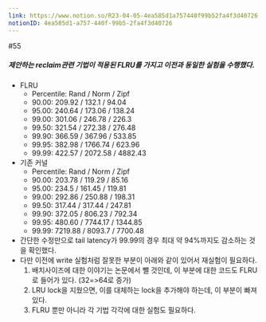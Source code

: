 ```yaml
---
link: https://www.notion.so/R23-04-05-4ea585d1a757440f99b52fa4f3d40726
notionID: 4ea585d1-a757-440f-99b5-2fa4f3d40726
---
```

#55
##### 제안하는 reclaim관련 기법이 적용된 FLRU를 가지고 이전과 동일한 실험을 수행했다.
- FLRU
	- Percentile: Rand / Norm / Zipf
	- 90.00: 209.92 / 132.1 / 94.04
	- 95.00: 240.64 / 173.06 / 138.24
	- 99.00: 301.06 / 246.78 / 226.3
	- 99.50: 321.54 / 272.38 / 276.48
	- 99.90: 366.59 / 367.96 / 533.85
	- 99.95: 382.98 / 1766.74 / 623.96
	- 99.99: 422.57 / 2072.58 / 4882.43
- 기존 커널
	- Percentile: Rand / Norm / Zipf
	- 90.00: 203.78 / 119.29 / 85.16
	- 95.00: 234.5 / 161.45 / 119.81
	- 99.00: 292.86 / 250.88 / 198.31
	- 99.50: 317.44 / 317.44 / 247.81
	- 99.90: 372.05 / 806.23 / 792.34
	- 99.95: 480.60 / 7744.17 / 1344.85
	- 99.99: 7219.88 / 8093.7 / 7700.48
- 간단한 수정만으로 tail latency가 99.99의 경우 최대 약 94%까지도 감소하는 것을 확인했다.
- 다만 이전에 write 실험처럼 잘못한 부분이 아래와 같이 있어서 재실험이 필요하다.
	1. 배치사이즈에 대한 이야기는 논문에서 뺄 것인데, 이 부분에 대한 코드도 FLRU로 들어가 있다. 
	   (32=>64로 증가)
	2. LRU lock을 지웠으면, 이를 대체하는 lock을 추가해야 하는데, 이 부분이 빠져있다.
	3. FLRU 뿐만 아니라 각 기법 각각에 대한 실험도 필요하다.
